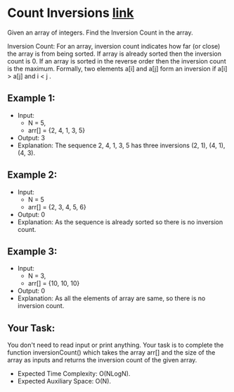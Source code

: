 # Count Inversions [link](https://practice.geeksforgeeks.org/problems/inversion-of-array-1587115620/1)

Given an array of integers. Find the Inversion Count in the array. 

Inversion Count: For an array, inversion count indicates how far (or close) the array is from being sorted. If array is already sorted then the inversion count is 0. If an array is sorted in the reverse order then the inversion count is the maximum. 
Formally, two elements a[i] and a[j] form an inversion if a[i] > a[j] and i < j .

## Example 1:

- Input: 
  - N = 5, 
  - arr[] = {2, 4, 1, 3, 5}
- Output: 3
- Explanation: The sequence 2, 4, 1, 3, 5 
has three inversions (2, 1), (4, 1), (4, 3).

## Example 2:

- Input: 
  - N = 5
  - arr[] = {2, 3, 4, 5, 6}
- Output: 0
- Explanation: As the sequence is already 
sorted so there is no inversion count.

## Example 3:

- Input: 
  - N = 3, 
  - arr[] = {10, 10, 10}
- Output: 0
- Explanation: As all the elements of array 
are same, so there is no inversion count.

## Your Task:
You don't need to read input or print anything. Your task is to complete the function inversionCount() which takes the array arr[] and the size of the array as inputs and returns the inversion count of the given array.

- Expected Time Complexity: O(NLogN).
- Expected Auxiliary Space: O(N).
